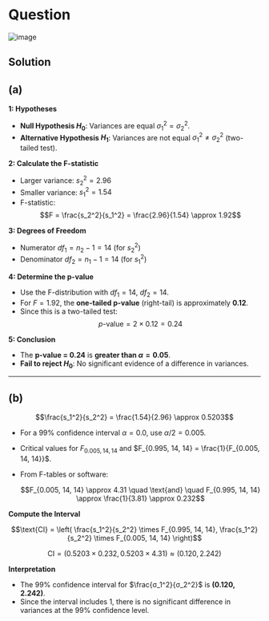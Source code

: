 # Question
![image](https://github.com/user-attachments/assets/d7fb05c5-10e8-4c94-b1a5-ad3421807f0c)

## Solution
## (a)

**1: Hypotheses**  
- **Null Hypothesis $H_0$**: Variances are equal $σ_1^2 = σ_2^2$.  
- **Alternative Hypothesis $H_1$**: Variances are not equal $σ_1^2 \neq σ_2^2$ (two-tailed test).  

**2: Calculate the F-statistic**  
- Larger variance: $s_2^2 = 2.96$  
- Smaller variance: $s_1^2 = 1.54$ 
- F-statistic:  
  $$F = \frac{s_2^2}{s_1^2} = \frac{2.96}{1.54} \approx 1.92$$

**3: Degrees of Freedom**  
- Numerator $df_1 = n_2 - 1 = 14$ (for $s_2^2$)  
- Denominator $df_2 = n_1 - 1 = 14$ (for $s_1^2$)  

**4: Determine the p-value**  
- Use the F-distribution with $df_1 = 14$, $df_2 = 14$.  
- For $F = 1.92$, the **one-tailed p-value** (right-tail) is approximately **0.12**.  
- Since this is a two-tailed test:  
  $$p\text{-value} = 2 \times 0.12 = 0.24$$

**5: Conclusion**  
- The **p-value = 0.24** is **greater than $\alpha = 0.05$**.  
- **Fail to reject $H_0$**: No significant evidence of a difference in variances.  

---

## (b)

$$\frac{s_1^2}{s_2^2} = \frac{1.54}{2.96} \approx 0.5203$$

- For a 99% confidence interval $α = 0.0$, use $α/2 = 0.005$.  
- Critical values for $F_{0.005, 14, 14}$ and $F_{0.995, 14, 14} = \frac{1}{F_{0.005, 14, 14}}$.  
- From F-tables or software:  
  
  $$F_{0.005, 14, 14} \approx 4.31 \quad \text{and} \quad F_{0.995, 14, 14} \approx \frac{1}{3.81} \approx 0.232$$

**Compute the Interval**  

$$\text{CI} = \left( \frac{s_1^2}{s_2^2} \times F_{0.995, 14, 14}, \frac{s_1^2}{s_2^2} \times F_{0.005, 14, 14} \right)$$

$$\text{CI} = \left( 0.5203 \times 0.232, 0.5203 \times 4.31 \right) \approx \left( 0.120, 2.242 \right)$$

**Interpretation**  
- The 99% confidence interval for $\frac{σ_1^2}{σ_2^2}$ is **(0.120, 2.242)**.  
- Since the interval includes 1, there is no significant difference in variances at the 99% confidence level.  



